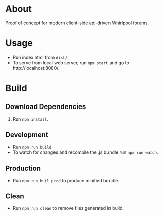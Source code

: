 # About #
Proof of concept for modern client-side api-driven Whirlpool forums.

# Usage #
* Run index.html from `dist/`.
* To serve from local web server, run `npm start` and go to http://localhost:8080/.

# Build #

## Download Dependencies
1. Run `npm install`.

## Development ##
* Run `npm run build`.
* To watch for changes and recompile the .js bundle run `npm run watch`.

## Production ##
* Run `npm run buil_prod` to produce minified bundle.

## Clean ##
* Run `npm run clean` to remove files generated in build.
